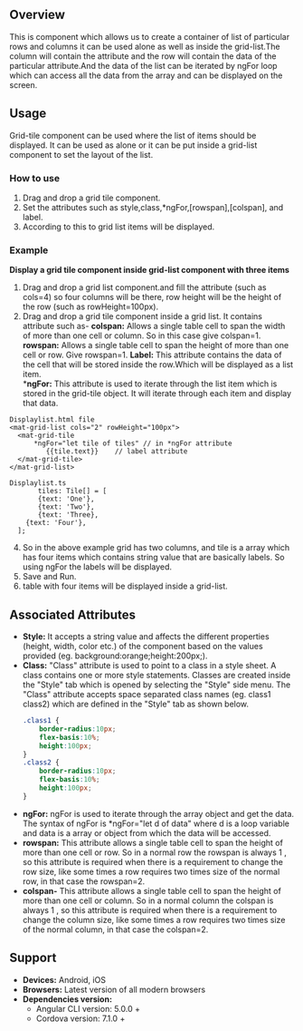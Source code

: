 ## Overview 
This is component which allows us to create a container of list of particular rows and columns it can be used alone as well as inside the grid-list.The column will contain the attribute and the row will contain the data of the particular attribute.And the data of the list can be iterated by ngFor loop which can access all the data from the array and can be displayed on the screen.
## Usage 
Grid-tile component can be used where the list of items should be displayed. It can be used as alone or it can be put inside a grid-list component to set the layout of the list.
### How to use
1. Drag and drop a grid tile component.
2. Set the attributes such as style,class,*ngFor,[rowspan],[colspan], and label.
3. According to this to grid list items will be displayed.

### Example 
**Display a grid tile component inside grid-list component with three items** 
1. Drag and drop a grid list component.and fill the attribute (such as cols=4) so four columns will be there, row height will be the height of the row (such as rowHeight=100px).
2. Drag and drop a grid tile component inside a grid list. It contains attribute such as-
**colspan:** Allows a single table cell to span the width of more than one cell or column.
So in this case give colspan=1.  
**rowspan:** Allows a single table cell to span the height of more than one cell or row.
Give rowspan=1. 
**Label:** This attribute contains the data of the cell that will be stored inside the row.Which will be displayed as a list item.  
***ngFor:** This attribute is used to iterate through the list item which is stored in the grid-tile object. It will iterate through each item and display that data.

```
Displaylist.html file
<mat-grid-list cols="2" rowHeight="100px">
  <mat-grid-tile
      *ngFor="let tile of tiles" // in *ngFor attribute
         {{tile.text}}    // label attribute
  </mat-grid-tile>
</mat-grid-list>
```
``` 
Displaylist.ts
       tiles: Tile[] = [
       {text: 'One'},
       {text: 'Two'},
       {text: 'Three},
    {text: 'Four'},
  ];
  ```
4. So in the above example grid has two columns, and tile is a array which has four items which contains string value that are basically labels. So using ngFor the labels will be displayed.
5. Save and Run.
6.  table with four items will be displayed inside a grid-list.

## Associated Attributes 
- **Style:** It accepts a string value and affects the different properties (height, width, color etc.) of the component based on the values provided (eg. background:orange;height:200px;).
- **Class:** "Class" attribute is used to point to a class in a style sheet. A class contains one or more style statements. Classes are created inside the "Style" tab which is opened by selecting the "Style" side menu. The "Class" attribute accepts space separated class names (eg. class1 class2) which are defined in the "Style" tab as shown below.
    ```css
    .class1 {
        border-radius:10px;
        flex-basis:10%;
        height:100px;
    }
    .class2 {
        border-radius:10px;
        flex-basis:10%;
        height:100px;
    }
    
    ```
- **ngFor:** ngFor is used to iterate through the array object and get the data. The syntax of ngFor is *ngFor="let d of data" where d is a loop variable and data is a array or object from which the data will be accessed. 
- **rowspan:** This attribute allows a single table cell to span the height of more than one cell or row. So in a normal row the rowspan is always 1 , so this attribute is required when there is a requirement to change the row size, like some times a row requires two times size of the normal row, in that case the rowspan=2.
- **colspan-** This attribute allows a single table cell to span the height of more than one cell or column. So in a normal column the colspan is always 1 , so this attribute is required when there is a requirement to change the column size, like some times a row requires two times size of the normal column, in that case the colspan=2.
## Support
- **Devices:** Android, iOS
- **Browsers:**  Latest version of all modern browsers
- **Dependencies version:** 
    - Angular CLI version: 5.0.0 + 
    - Cordova version: 7.1.0 + 
